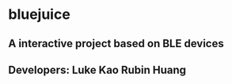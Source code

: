# bluejuice



A interactive project based on BLE devices
-----------------

Developers:
Luke Kao
Rubin Huang
-----------------

